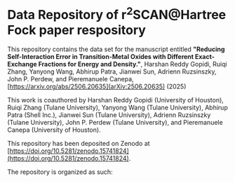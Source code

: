 # Data Repository of r<sup>2</sup>SCAN@Hartree Fock paper respository 


This repository contains the data set for the manuscript entitled **"Reducing Self-Interaction Error in Transition-Metal Oxides with Different Exact-Exchange Fractions for Energy and Density."**, Harshan Reddy Gopidi, Ruiqi Zhang, Yanyong Wang, Abhirup Patra, Jianwei Sun, Adrienn Ruzsinszky, John P. Perdew, and Pieremanuele Canepa, [https://arxiv.org/abs/2506.20635](arXiv:2506.20635) (2025)

This work is coauthored by Harshan Reddy Gopidi (University of Houston), Ruiqi Zhang  (Tulane University), Yanyong Wang (Tulane University), Abhirup Patra (Shell Inc.), Jianwei Sun (Tulane University), Adrienn Ruzsinszky (Tulane University), John P. Perdew (Tulane University), and Pieremanuele Canepa (University of Houston). 

This repository has been deposited on Zenodo at [https://doi.org/10.5281/zenodo.15741824](https://doi.org/10.5281/zenodo.15741824).

The repository is organized as such: 
